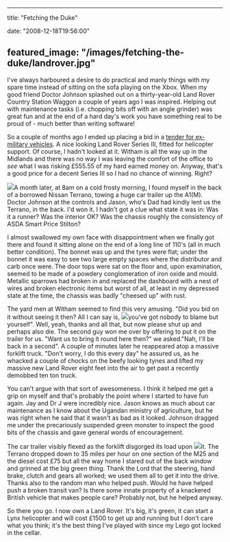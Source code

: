 
---
title: "Fetching the Duke"

date: "2008-12-18T19:56:00"

featured_image: "/images/fetching-the-duke/landrover.jpg"
---


I've always harboured a desire to do practical and manly things with my spare time instead of sitting on the sofa playing on the <span>Xbox</span>.  When my good friend Doctor Johnson splashed out on a thirty-year-old Land Rover Country Station Waggon a couple of years ago I was inspired.  Helping out with maintenance tasks (i.e. chopping bits off with an angle grinder) was great fun and at the end of a hard day's work you have something real to be proud of - much better than writing software!

So a couple of months ago I ended up placing a bid in a <a href="http://www.mod-sales.com/">tender for ex-<span>military</span> vehicles</a>. A nice looking Land Rover Series III, fitted for helicopter support.  Of course, I hadn't looked at it.  <span>Witham</span> is all the way up in the Midlands and there was no way I was leaving the comfort of the office to <span style="font-style: italic;">see </span>what I was risking £555.55 of my hard earned money on.  Anyway, that's a good price for a decent Series III so I had no chance of winning.  Right?

<a href="http://2.bp.blogspot.com/_62oTnOHwOSo/SUrBo0mqxhI/AAAAAAAAAA0/6EH0Py4V0D0/s1600-h/landrover.jpg"><img src="/images/fetching-the-duke/landrover.jpg"/></a>A month later, at 8am on a cold frosty morning, I found myself in the back of a borrowed Nissan <span>Terrano</span>, towing a huge car trailer up the A1(M).  Doctor Johnson at the controls and Jason, who's Dad had kindly lent us the <span>Terrano</span>, in the back.  I'd won it.  I hadn't got a clue what state it was in: Was it a runner?  Was the interior OK?  Was the chassis roughly the consistency of <span>ASDA</span> Smart Price Stilton?

I almost swallowed my own face with <span>disappointment</span> when we finally got there and found it sitting alone on the end of a long line of 110's (all in much better condition).  The bonnet was up and the tyres were flat; under the bonnet it was easy to see two large empty spaces where the <span>distributor</span> and <span>carb</span> once were.  The door tops were sat on the floor and, upon examination, seemed to be made of a powdery conglomeration of iron oxide and mould.  <span>Metallic</span> sparrows had broken in and replaced the dashboard with a nest of wires and broken electronic items but worst of all, at least in my depressed state at the time, the chassis was badly "cheesed up" with rust.

The yard men at <span>Witham</span> seemed to find this very amusing.  "Did you bid on it without seeing it then?  All I can say is, <a href="http://4.bp.blogspot.com/_62oTnOHwOSo/SUq_CWaemfI/AAAAAAAAAAk/5IEglDgs5tM/s1600-h/IMG_4223.JPG"><img src="/images/fetching-the-duke/IMG_4223.JPG"/></a>you've got nobody to blame but yourself".  Well, yeah, thanks and all that, but now please shut up and perhaps also die.  The second guy won me over by offering to put it on the trailer for us.  "Want us to bring it round here then?" we asked."Nah, I'll be back in a second".  A couple of minutes later he reappeared atop a massive forklift truck.  "Don't worry, I do this every day" he assured us, as he whacked a couple of chocks on the beefy looking tynes and lifted my massive new Land Rover eight feet into the air to get past a recently demobbed ten ton truck.

You can't argue with that sort of awesomeness.  I think it helped me get a grip on myself and that's probably the point where I started to have fun again.  Jay and Dr J were incredibly nice.  Jason knows as much about car maintenance as I know about the Ugandan ministry of agriculture, but he was right when he said that it wasn't as bad as it looked.  Johnson dragged me under the precariously suspended green monster to inspect the good bits of the chassis and gave general words of encouragement.

The car trailer visibly flexed as the forklift disgorged its load upon <a href="http://3.bp.blogspot.com/_62oTnOHwOSo/SUrAdsasm4I/AAAAAAAAAAs/dYTscGACtrM/s1600-h/IMG_4242.JPG"><img src="/images/fetching-the-duke/IMG_4242.JPG"/></a>it.  The <span>Terrano</span> dropped down to 35 miles per hour on one section of the M25 and the diesel cost £75 but all the way home I stared out of the back window and grinned at the big green thing.  Thank the Lord that the steering, hand brake, clutch and gears all worked; we used them all to get it into the drive.  Thanks also to the random man who helped push.  Would he have helped push a broken transit van?  Is there some innate property of a knackered British vehicle that makes people care?  Probably not, but he helped anyway.

So there you go.  I now own a Land Rover.  It's big, it's green, it can start a Lynx helicopter and will cost £1500 to get up and running but I don't care what you think; it's the best thing I've played with since my <span>Lego</span> got locked in the cellar.